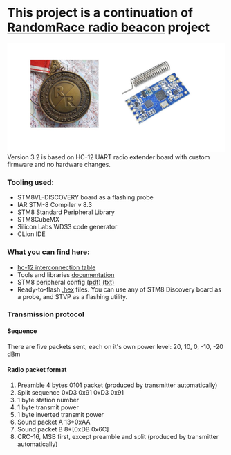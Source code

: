 # This project is a continuation of [RandomRace radio beacon](http://www.randomrace.ru/2015/gsbc/preparation/transmitter/eng/) project

![Picture for attention attraction](docs/pfaa.jpg)
Version 3.2 is based on HC-12 UART radio extender board with custom firmware and no hardware changes.
### Tooling used:

* STM8VL-DISCOVERY board as a flashing probe
* IAR STM-8 Compiler v 8.3
* STM8 Standard Peripheral Library
* STM8CubeMX
* Silicon Labs WDS3 code generator
* CLion IDE

### What you can find here:
* [hc-12 interconnection table](hc-12-inteconnect.md)
* Tools and libraries [documentation](docs)
* STM8 peripheral config [(pdf)](hc-12-rr-beacon.pdf) [(txt)](hc-12-rr-beacon.txt)
* Ready-to-flash [.hex](bulk_flash/) files. You can use any of STM8 Discovery board as a probe, and STVP as a flashing utility.

### Transmission protocol
#### Sequence
There are five packets sent, each on it's own power level:
 20, 10, 0, -10, -20 dBm

#### Radio packet format
 1. Preamble 4 bytes 0101 packet (produced by transmitter automatically)
 2. Split sequence 0xD3 0x91 0xD3 0x91 
 3. 1 byte station number
 4. 1 byte transmit power
 5. 1 byte inverted transmit power
 6. Sound packet A 13*0xAA
 7. Sound packet B 8*[0xDB 0x6C]
 8. CRC-16, MSB first, except preamble and split (produced by transmitter automatically)


